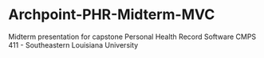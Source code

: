 # Archpoint-PHR-Midterm-MVC
Midterm presentation for capstone Personal Health Record Software
CMPS 411 - Southeastern Louisiana University

